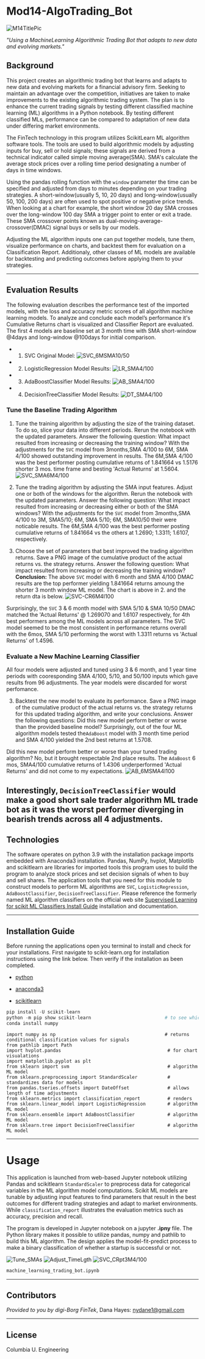 # Mod14-AlgoTrading_Bot 

![M14TitlePic](Images/M14ReadMe_2020-0626010033.png) 

*"Using a MachineLearning Algorithmic Trading Bot that adapts to new data and evolving markets."* 

## Background

This project creates an algorithmic trading bot that learns and adapts to new data and evolving markets for a financial advisory firm. Seeking to maintain an advantage over the competition, initiatives are taken to make improvements to the existing algorithmic trading system. The plan is to enhance the current trading signals by testing different classified machine learning (ML) algorithms in a Python notebook. By testing different classified MLs, performance can be compared to adaptation of new data under differing market environments. 

The FinTech technology in this program utilizes ScikitLearn ML algorithm software tools. The tools are used to build algorithmic models by adjusting inputs for buy, sell or hold signals; these signals are derived from a technical indicator called simple moving average(SMA). SMA's calculate the average stock prices over a rolling time period designating a number of days in time windows. 

Using the pandas rolling function with the `window` parameter the time can be specified and adjusted from days to minutes depending on your trading strategies. A short-window(usually 5, 10, 20 days) and long-window(usually 50, 100, 200 days) are often used to spot positive or negative price trends. When looking at a chart for example, the short window 20 day SMA crosses over the long-window 100 day SMA a trigger point to enter or exit a trade. These SMA crossover points known as dual-moving-average-crossover(DMAC) signal buys or sells by our models.  

Adjusting the ML algorithm inputs one can put together models, tune them, visualize performance on charts, and backtest them for evaluation on a Classification Report. Additionaly, other classes of ML models are available for backtesting and predicting outcomes before applying them to your strategies.  


---
## Evaluation Results

The following evaluation describes the performance test of the imported models, with the loss and accuracy metric scores of all algorithm machine learning models. To analyze and conclude each model’s performance it's Cumulative Returns chart is visualized and Classifier Report are evaluated. The first 4 models are baseline set at 3 month time with SMA short-window @4days and long-window @100days for initial comparison.

* 1) SVC Original Model: 
  ![SVC_6MSMA10/50](Images/SVC_CR3M4I100_2022-06-24233756.png)  
  
* 2) LogisticRegression Model Results:
 ![LR_SMA4/100](Images/LR_CR3M4I100_2022-06-24233824.png)

* 3) AdaBoostClassifier Model Results:
 ![AB_SMA4/100](Images/AB_CR3M4I100_2022-06-24233958.png)

* 4) DecisionTreeClassifier Model Results:
 ![DT_SMA4/100](Images/DT_CR3M4I100_2022-06-24234028.png) 
 
 ### **Tune the Baseline Trading Algorithm**
 1. Tune the training algorithm by adjusting the size of the training dataset. To do so, slice your data into different periods. Rerun the notebook with the updated parameters. Answer the following question: What impact resulted from increasing or decreasing the training window? 
 With the adjustments for the `SVC` model from 3months,SMA 4/100 to 6M, SMA 4/100 showed outstanding improvement in results. The 6M,SMA 4/100 was the best performer posting cumulative returns of 1.841664 vs 1.5176 shorter 3 mos. time frame and besting 'Actual Returns' at 1.5604. 
![SVC_SMA6M4/100](Images/SVC_CR6M4I1002022-06-26215537.png)   

 2. Tune the trading algorithm by adjusting the SMA input features. Adjust one or both of the windows for the algorithm. Rerun the notebook with the updated parameters. Answer the following question: What impact resulted from increasing or decreasing either or both of the SMA windows? 
With the adjustments for the `SVC` model from 3months,SMA 4/100 to 3M, SMA5/10; 6M, SMA 5/10; 6M, SMA10/50 their were noticable results. The 6M,SMA 4/100 was the best performer posting cumulative returns of 1.841664  vs the others at 1.2690; 1.3311; 1.6107, respectively. 

 3. Choose the set of parameters that best improved the trading algorithm returns. Save a PNG image of the cumulative product of the actual returns vs. the strategy returns. Answer the following question: What impact resulted from increasing or decreasing the training window?
 **Conclusion:**   The above `SVC` model with 6 month and SMA 4/100 DMAC results are the top performer yielding 1.841664 returns amoung the shorter 3 month window ML model. The chart is above in 2. and the return dta is below. 
 ![SVC-CR6M4I100](Images/svc_cr6M4100_2022-06-26221942.png) 
 
 Surprisingly, the `SVC` 3 & 6 month model with SMA 5/10 & SMA 10/50 DMAC matched the 'Actual Returns' @ 1.269070 and 1.6107 respectively, for 4th best performers among the ML models across all parameters. The SVC model seemed to be the most consistent in performance returns overall with the 6mos, SMA 5/10 performing the worst with 1.3311 returns vs 'Actual Returns' of 1.4596. 

 ### **Evaluate a New Machine Learning Classifier** 
  All four models were adjusted and tuned using 3 & 6 month, and 1 year time periods with cooresponding SMA 4/100, 5/10, and 50/100 inputs which gave results from 96 adjustments. The year models were discarded for worst perfomance.  

 3. Backtest the new model to evaluate its performance. Save a PNG image of the cumulative product of the actual returns vs. the strategy returns for this updated trading algorithm, and write your conclusions. Answer the following questions: Did this new model perform better or worse than the provided baseline model? 
 Surprisingly, out of the four ML algorithm models tested the`AdaBoost` model with 3 month time period and SMA 4/100 yielded the 2nd best returns at 1.5708. 

 Did this new model perform better or worse than your tuned trading algorithm? 
No, but it brought respectable 2nd place results. The `AdaBoost` 6 mos, SMA4/100 cumulative returns of 1.4306 underperformed 'Actual Returns' and did not come to my expectations.
![AB_6MSMA4I100](Images/AB_CR6M4I100_2022-06-26223249.png) 

Interestingly, `DecisionTreeClassifier` would make a good short sale trader algorithm ML trade bot as it was the worst performer diverging in bearish trends across all 4 adjustments. 
---

## Technologies

The software operates on python 3.9 with the installation package imports embedded with Anaconda3 installation. Pandas, NumPy, hvplot, Matplotlib and scikitlearn are libraries for imported tools this program uses to build the program to analyze stock prices and set decision signals of when to buy and sell shares.  The application tools that you need for this module to construct models to perform ML algorithms are `SVC`, `LogisticRegression`, `AdaBoostClassifier`, `DecisionTreeClassifier`.  Please reference the formerly named ML algorithm classifiers on the official web site [Supervised Learning for scikit ML Classifiers Install Guide](https://scikit-learn.org/stable/supervised_learning.html) installation and documentation.   


---

## Installation Guide

Before running the applications open you terminal to install and check for your installations. First navigate to scikit-learn.org for installation instructions using the link below. Then verify if the installation as been completed. 

* [python](https://www.python.org/downloads/)

* [anaconda3](https://docs.anaconda.com/anaconda/install/windows/e) 

* [scikitlearn](https://scikit-learn.org/stable/install.html) 

```python libraries
pip install -U scikit-learn
python -m pip show scikit-learn                           # to see which version of scikit-learn is installed
conda install numpy
```
```import pandas as pd
import numpy as np                                        # returns conditional classification values for signals
from pathlib import Path
import hvplot.pandas                                       # for chart visualations
import matplotlib.pyplot as plt
from sklearn import svm                                    # algorithm ML model
from sklearn.preprocessing import StandardScaler           # standardizes data for models 
from pandas.tseries.offsets import DateOffset              # allows length of time adjustments
from sklearn.metrics import classification_report          # renders 
from sklearn.linear_model import LogisticRegression        # algorithm ML model
from sklearn.ensemble import AdaBoostClassifier            # algorithm ML model
from sklearn.tree import DecisionTreeClassifier            # algorithm ML model
```

---
# Usage

This application is launched from web-based Jupyter notebook utilizing Pandas and scikitlearn `StandardScaler` to preprocess data for categorical variables in the ML algorithm model computations. Scikit ML models are tunable by adjusting input features to find parameters that result in the best outcomes for different trading strategies and adapt to market environments. While `classification_report` illustrates the evaluation metrics such as accuracy, precision and recall.    

The program is developed in Jupyter notebook on a jupyter **.ipny** file. The Python library makes it possible to utilize pandas, numpy and pathlib to build this ML algorithm. The design applies the model-fit-predict process to make a binary classification of whether a startup is successful or not.
 

![Tune_SMAs](Images/Adjst-SMA_2022-06-26180534.png)
![Adjust_TimeLgth](Images/Adjst-TimeLgth2022-06-26180625.png) 
![SVC_CRpt3M4/100](Images/SVC_CRpt3M4I100_2022-06-25005330.png) 



```python
machine_learning_trading_bot.ipynb
```
 

---

## Contributors

*Provided to you by digi-Borg FinTek*, 
Dana Hayes: nydane1@gmail.com

---

## License

Columbia U. Engineering